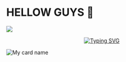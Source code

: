 <h1>HELLOW GUYS 👋</h1>

<a><img src='https://i.imgur.com/LyHic3i.gif'/></a>

<!-- Typing SVG -->
<p align="center">
    <a href="https://github.com/KALIYA-X">
        <img align="center"
        src="https://readme-typing-svg.herokuapp.com/?size=30&width=500&lines=HI!!+I+AM+KALIYA%20+%20X+..."
            alt="Typing SVG"
        />
    </a>
</p>                                
 



![My card name](https://cardivo.vercel.app/api?name=KALIYA-X&description=Hi,%20Welcome%20To%20My%20Profile%20💝&image=https://raw.githubusercontent.com/KALIYA-X/KALIYA-X/main/welcome.jpg?v=4&s=10?v=4&backgroundColor=%23ecf0f1&instagram=KALIYA-X&github=KALIYA-X&twitter=&pattern=leaf&colorPattern=%23eaeaea)

